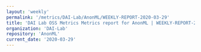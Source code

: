```yaml
---
layout: 'weekly'
permalink: '/metrics/DAI-Lab/AnonML/WEEKLY-REPORT-2020-03-29'
title: 'DAI Lab OSS Metrics Metrics report for AnonML | WEEKLY-REPORT-2020-03-29'
organization: 'DAI-Lab'
repository: 'AnonML'
current_date: '2020-03-29'
---
```

